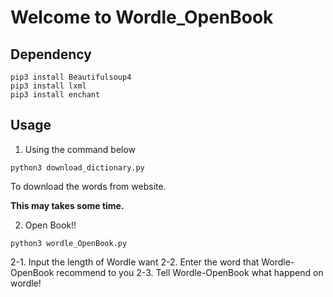 # Welcome to Wordle_OpenBook

## Dependency
```
pip3 install Beautifulsoup4
pip3 install lxml
pip3 install enchant
```
## Usage
1. Using the command below
```
python3 download_dictionary.py
```
To download the words from website.

**This may takes some time.**

2. Open Book!!
```
python3 wordle_OpenBook.py
```
  2-1. Input the length of Wordle want
  2-2. Enter the word that Wordle-OpenBook recommend to you
  2-3. Tell Wordle-OpenBook what happend on wordle!
